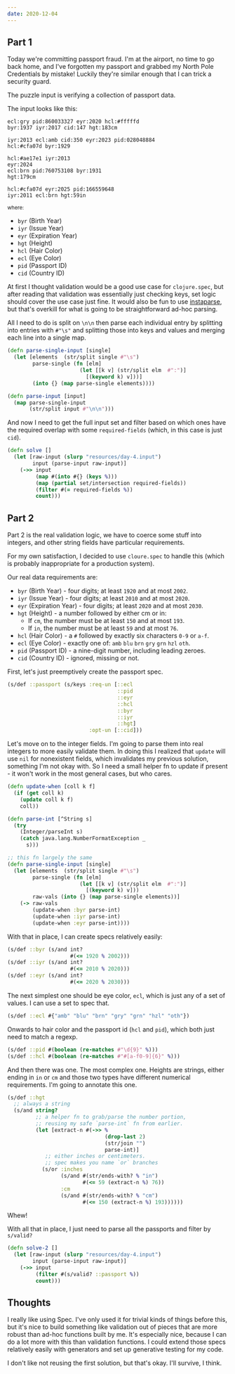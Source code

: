 ```yaml
---
date: 2020-12-04
---
```


## Part 1

Today we're committing passport fraud. I'm at the airport, no time to go back
home, and I've forgotten my passport and grabbed my North Pole Credentials by
mistake! Luckily they're similar enough that I can trick a security guard.

The puzzle input is verifying a collection of passport data.

The input looks like this:

```
ecl:gry pid:860033327 eyr:2020 hcl:#fffffd
byr:1937 iyr:2017 cid:147 hgt:183cm

iyr:2013 ecl:amb cid:350 eyr:2023 pid:028048884
hcl:#cfa07d byr:1929

hcl:#ae17e1 iyr:2013
eyr:2024
ecl:brn pid:760753108 byr:1931
hgt:179cm

hcl:#cfa07d eyr:2025 pid:166559648
iyr:2011 ecl:brn hgt:59in
```

<small>where:</small>

- `byr` (Birth Year)
- `iyr` (Issue Year)
- `eyr` (Expiration Year)
- `hgt` (Height)
- `hcl` (Hair Color)
- `ecl` (Eye Color)
- `pid` (Passport ID)
- `cid` (Country ID)

At first I thought validation would be a good use case for `clojure.spec`, but
after reading that validation was essentially just checking keys, set logic
should cover the use case just fine. It would also be fun to use
[instaparse](https://github.com/Engelberg/instaparse), but that's overkill for
what is going to be straightforward ad-hoc parsing.

All I need to do is split on `\n\n` then parse each individual entry by
splitting into entries with `#"\s"` and splitting those into keys and values and
merging each line into a single map.

```clojure
(defn parse-single-input [single]
  (let [elements  (str/split single #"\s")
        parse-single (fn [elm]
                       (let [[k v] (str/split elm  #":")]
                         [(keyword k) v]))]
        (into {} (map parse-single elements))))

(defn parse-input [input]
  (map parse-single-input
       (str/split input #"\n\n")))
```

And now I need to get the full input set and filter based on which ones have the
required overlap with some `required-fields` (which, in this case is just
`cid`).

```clojure
(defn solve []
  (let [raw-input (slurp "resources/day-4.input")
        input (parse-input raw-input)]
    (->> input
         (map #(into #{} (keys %)))
         (map (partial set/intersection required-fields))
         (filter #(= required-fields %))
         count)))
```

## Part 2

Part 2 is the real validation logic, we have to coerce some stuff into integers,
and other string fields have particular requirements.

For my own satisfaction, I decided to use `cloure.spec` to handle this (which is
probably inappropriate for a production system).

Our real data requirements are:

- `byr` (Birth Year) - four digits; at least `1920` and at most `2002`.
- `iyr` (Issue Year) - four digits; at least `2010` and at most `2020`.
- `eyr` (Expiration Year) - four digits; at least `2020` and at most `2030`.
- `hgt` (Height) - a number followed by either cm or in:
  - If `cm`, the number must be at least `150` and at most `193`.
  - If `in`, the number must be at least `59` and at most `76`.
- `hcl` (Hair Color) - a `#` followed by exactly six characters `0-9` or `a-f`.
- `ecl` (Eye Color) - exactly one of: `amb` `blu` `brn` `gry` `grn` `hzl` `oth`.
- `pid` (Passport ID) - a nine-digit number, including leading zeroes.
- `cid` (Country ID) - ignored, missing or not.

First, let's just preemptively create the passport spec.

```clojure
(s/def ::passport (s/keys :req-un [::ecl
                                   ::pid
                                   ::eyr
                                   ::hcl
                                   ::byr
                                   ::iyr
                                   ::hgt]
                          :opt-un [::cid]))
```

Let's move on to the integer fields. I'm going to parse them into real integers
to more easily validate them. In doing this I realized that `update` will use
`nil` for nonexistent fields, which invalidates my previous solution, something
I'm not okay with. So I need a small helper fn to update if present - it won't
work in the most general cases, but who cares.

```clojure
(defn update-when [coll k f]
  (if (get coll k)
    (update coll k f)
    coll))

(defn parse-int [^String s]
  (try
    (Integer/parseInt s)
    (catch java.lang.NumberFormatException _
      s)))

;; this fn largely the same
(defn parse-single-input [single]
  (let [elements  (str/split single #"\s")
        parse-single (fn [elm]
                       (let [[k v] (str/split elm  #":")]
                         [(keyword k) v]))
        raw-vals (into {} (map parse-single elements))]
    (-> raw-vals
        (update-when :byr parse-int)
        (update-when :iyr parse-int)
        (update-when :eyr parse-int))))
```

With that in place, I can create specs relatively easily:

```clojure
(s/def ::byr (s/and int?
                    #(<= 1920 % 2002)))
(s/def ::iyr (s/and int?
                    #(<= 2010 % 2020)))
(s/def ::eyr (s/and int?
                    #(<= 2020 % 2030)))
```

The next simplest one should be eye color, `ecl`, which is just any of a set of
values. I can use a set to spec that.

```clojure
(s/def ::ecl #{"amb" "blu" "brn" "gry" "grn" "hzl" "oth"})
```

Onwards to hair color and the passport id (`hcl` and `pid`), which both just
need to match a regexp.

```clojure
(s/def ::pid #(boolean (re-matches #"\d{9}" %)))
(s/def ::hcl #(boolean (re-matches #"#[a-f0-9]{6}" %)))
```

And then there was one. The most complex one. Heights are strings, either ending
in `in` or `cm` and those two types have different numerical requirements. I'm
going to annotate this one.

```clojure
(s/def ::hgt
  ;; always a string
  (s/and string?
         ;; a helper fn to grab/parse the number portion,
         ;; reusing my safe `parse-int` fn from earlier.
         (let [extract-n #(->> %
                               (drop-last 2)
                               (str/join "")
                               parse-int)]
            ;; either inches or centimeters.
            ;; spec makes you name `or` branches
           (s/or :inches
                 (s/and #(str/ends-with? % "in")
                        #(<= 59 (extract-n %) 76))
                 :cm
                 (s/and #(str/ends-with? % "cm")
                        #(<= 150 (extract-n %) 193))))))
```

Whew!

With all that in place, I just need to parse all the passports and filter by
`s/valid?`

```clojure
(defn solve-2 []
  (let [raw-input (slurp "resources/day-4.input")
        input (parse-input raw-input)]
    (->> input
         (filter #(s/valid? ::passport %))
         count)))
```

## Thoughts

I really like using Spec. I've only used it for trivial kinds of things before
this, but it's nice to build something like validation out of pieces that are
more robust than ad-hoc functions built by me. It's especially nice, because I
can do a lot more with this than validation functions. I could extend those
specs relatively easily with generators and set up generative testing for my
code.

I don't like not reusing the first solution, but that's okay. I'll survive, I
think.
